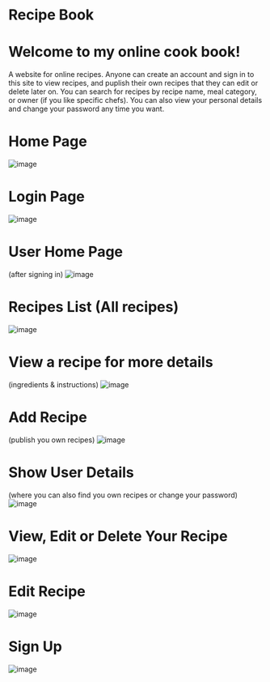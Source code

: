 # Recipe Book

# Welcome to my online cook book!

A website for online recipes. Anyone can create an account and sign in to this site to view recipes, and puplish their own recipes that they can edit or delete later on. You can search for recipes by recipe name, meal category, or owner (if you like specific chefs). You can also view your personal details and change your password any time you want.


# Home Page
![image](https://github.com/janaAburihan/Recipe-Book-Website/assets/105488402/c13897a4-9c0b-49ce-88e3-b225b13ac303)


# Login Page
![image](https://github.com/janaAburihan/Recipe-Book-Website/assets/105488402/0e1d0132-a095-453c-b36e-f8f8f6effb7c)


# User Home Page 
(after signing in)
![image](https://github.com/janaAburihan/Recipe-Book-Website/assets/105488402/132e16bb-8746-4ca4-a031-0b1bed297059)


# Recipes List (All recipes)
![image](https://github.com/janaAburihan/Recipe-Book-Website/assets/105488402/b21fbbcd-6c70-4c20-b90f-57d9171efa5f)


# View a recipe for more details 
(ingredients & instructions)
![image](https://github.com/janaAburihan/Recipe-Book-Website/assets/105488402/6d0edef8-430e-4f16-adaa-490f9cd811c4)


# Add Recipe 
(publish you own recipes)
![image](https://github.com/janaAburihan/Recipe-Book-Website/assets/105488402/08b18c89-7f32-49ef-a662-6fccea0d871c)


# Show User Details 
(where you can also find you own recipes or change your password)
![image](https://github.com/janaAburihan/Recipe-Book-Website/assets/105488402/0fd1e9ec-0fea-4d62-8b53-bbc65a80f0e7)


# View, Edit or Delete Your Recipe
![image](https://github.com/janaAburihan/Recipe-Book-Website/assets/105488402/82e9b882-0c5b-4b72-97e1-0cf3e23feba2)


# Edit Recipe
![image](https://github.com/janaAburihan/Recipe-Book-Website/assets/105488402/f88b0770-92d7-4e7a-be44-fc6146fa22cd)


# Sign Up
![image](https://github.com/janaAburihan/Recipe-Book-Website/assets/105488402/f6daa006-9480-45ed-95f9-59f7380eddcf)











